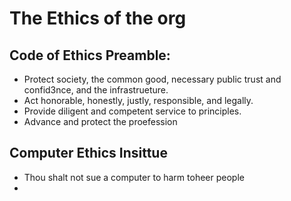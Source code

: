 

# The Ethics of the org

## Code of Ethics Preamble:
- Protect society, the common good, necessary public trust and confid3nce, and the infrastrueture.
- Act honorable, honestly, justly, responsible, and legally.
- Provide diligent and competent service to principles.
- Advance and protect the proefession

## Computer Ethics Insittue
- Thou shalt not sue a computer to harm toheer people
- 